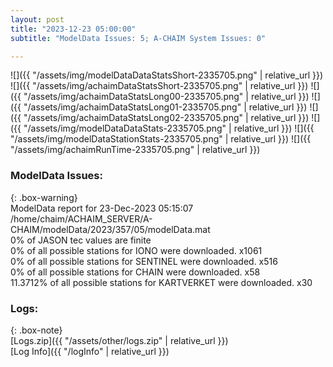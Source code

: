 ```yaml
---
layout: post
title: "2023-12-23 05:00:00"
subtitle: "ModelData Issues: 5; A-CHAIM System Issues: 0"

---
```


![]({{ "/assets/img/modelDataDataStatsShort-2335705.png" | relative_url }})
![]({{ "/assets/img/achaimDataStatsShort-2335705.png" | relative_url }})
![]({{ "/assets/img/achaimDataStatsLong00-2335705.png" | relative_url }})
![]({{ "/assets/img/achaimDataStatsLong01-2335705.png" | relative_url }})
![]({{ "/assets/img/achaimDataStatsLong02-2335705.png" | relative_url }})
![]({{ "/assets/img/modelDataDataStats-2335705.png" | relative_url }})
![]({{ "/assets/img/modelDataStationStats-2335705.png" | relative_url }})
![]({{ "/assets/img/achaimRunTime-2335705.png" | relative_url }})


### ModelData Issues:  
  
{: .box-warning}  
 ModelData report for 23-Dec-2023 05:15:07   
 /home/chaim/ACHAIM_SERVER/A-CHAIM/modelData/2023/357/05/modelData.mat   
 0% of JASON tec values are finite   
 0% of all possible stations for IONO were downloaded. x1061   
 0% of all possible stations for SENTINEL were downloaded. x516   
 0% of all possible stations for CHAIN were downloaded. x58   
 11.3712% of all possible stations for KARTVERKET were downloaded. x30   
  


### Logs:  
  
{: .box-note}  
[Logs.zip]({{ "/assets/other/logs.zip" | relative_url }})  
[Log Info]({{ "/logInfo" | relative_url }})  
